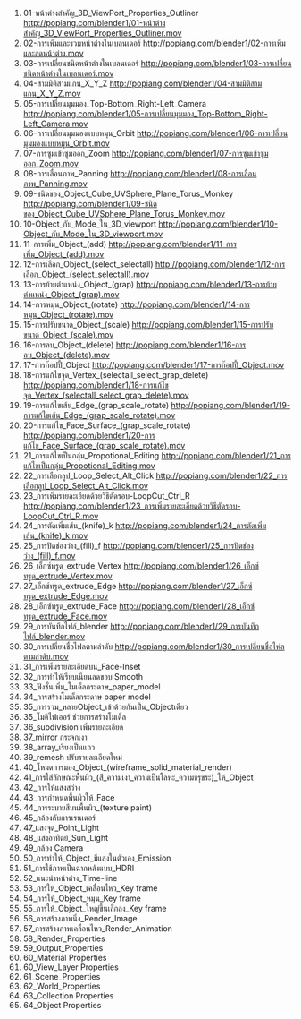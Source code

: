 
1. 01-หน้าต่างสำคัญ_3D_ViewPort_Properties_Outliner <http://popiang.com/blender1/01-หน้าต่างสำคัญ_3D_ViewPort_Properties_Outliner.mov>
1. 02-การเพิ่มและรวมหน้าต่างในเบลนเดอร์ <http://popiang.com/blender1/02-การเพิ่มและลดหน้าต่าง.mov>
1. 03-การเปลี่ยนชนิดหน้าต่างในเบลนเดอร์ <http://popiang.com/blender1/03-การเปลี่ยนชนิดหน้าต่างในเบลนเดอร์.mov>
1. 04-สามมิติสามแกน_X_Y_Z <http://popiang.com/blender1/04-สามมิติสามแกน_X_Y_Z.mov>
1. 05-การเปลี่ยนมุมมอง_Top-Bottom_Right-Left_Camera <http://popiang.com/blender1/05-การเปลี่ยนมุมมอง_Top-Bottom_Right-Left_Camera.mov>
1. 06-การเปลี่ยนมุมมองแบบหมุน_Orbit <http://popiang.com/blender1/06-การเปลี่ยนมุมมองแบบหมุน_Orbit.mov>
1. 07-การซูมเข้าซูมออก_Zoom <http://popiang.com/blender1/07-การซูมเข้าซูมออก_Zoom.mov>
1. 08-การเลื่อนภาพ_Panning <http://popiang.com/blender1/08-การเลื่อนภาพ_Panning.mov>
1. 09-ชนิดของ_Object_Cube_UVSphere_Plane_Torus_Monkey <http://popiang.com/blender1/09-ชนิดของ_Object_Cube_UVSphere_Plane_Torus_Monkey.mov>
1. 10-Object_กับ_Mode_ใน_3D_viewport <http://popiang.com/blender1/10-Object_กับ_Mode_ใน_3D_viewport.mov>
1. 11-การเพิ่ม_Object_(add) <http://popiang.com/blender1/11-การเพิ่ม_Object_(add).mov>
1. 12-การเลือก_Object_(select_selectall) <http://popiang.com/blender1/12-การเลือก_Object_(select_selectall).mov>
1. 13-การย้ายตำแหน่ง_Object_(grap) <http://popiang.com/blender1/13-การย้ายตำแหน่ง_Object_(grap).mov>
1. 14-การหมุน_Object_(rotate) <http://popiang.com/blender1/14-การหมุน_Object_(rotate).mov>
1. 15-การปรับขนาด_Object_(scale) <http://popiang.com/blender1/15-การปรับขนาด_Object_(scale).mov>
1. 16-การลบ_Object_(delete) <http://popiang.com/blender1/16-การลบ_Object_(delete).mov>
1. 17-การก๊อปปี้_Object <http://popiang.com/blender1/17-การก๊อปปี้_Object.mov>
1. 18-การแก้ไขจุด_Vertex_(selectall_select_grap_delete) <http://popiang.com/blender1/18-การแก้ไขจุด_Vertex_(selectall_select_grap_delete).mov>
1. 19-การแก้ไขเส้น_Edge_(grap_scale_rotate) <http://popiang.com/blender1/19-การแก้ไขเส้น_Edge_(grap_scale_rotate).mov>
1. 20-การแก้ไข_Face_Surface_(grap_scale_rotate) <http://popiang.com/blender1/20-การแก้ไข_Face_Surface_(grap_scale_rotate).mov>
1. 21_การแก้ไขเป็นกลุ่ม_Propotional_Editing <http://popiang.com/blender1/21_การแก้ไขเป็นกลุ่ม_Propotional_Editing.mov>
1. 22_การเลือกลูป_Loop_Select_Alt_Click <http://popiang.com/blender1/22_การเลือกลูป_Loop_Select_Alt_Click.mov>
1. 23_การเพิ่มรายละเอียดด้วยวิธีตัดรอบ-LoopCut_Ctrl_R <http://popiang.com/blender1/23_การเพิ่มรายละเอียดด้วยวิธีตัดรอบ-LoopCut_Ctrl_R.mov>
1. 24_การตัดเพิ่มเส้น_(knife)_k <http://popiang.com/blender1/24_การตัดเพิ่มเส้น_(knife)_k.mov>
1. 25_การปิดช่องว่าง_(fill)_f <http://popiang.com/blender1/25_การปิดช่องว่าง_(fill)_f.mov>
1. 26_เอ็กซ์ทรูด_extrude_Vertex <http://popiang.com/blender1/26_เอ็กซ์ทรูด_extrude_Vertex.mov>
1. 27_เอ็กซ์ทรูด_extrude_Edge <http://popiang.com/blender1/27_เอ็กซ์ทรูด_extrude_Edge.mov>
1. 28_เอ็กซ์ทรูด_extrude_Face <http://popiang.com/blender1/28_เอ็กซ์ทรูด_extrude_Face.mov>
1. 29_การบันทึกไฟล์_blender <http://popiang.com/blender1/29_การบันทึกไฟล์_blender.mov>
1. 30_การเปลี่ยนชื่อไฟลตามลำดับ <http://popiang.com/blender1/30_การเปลี่ยนชื่อไฟลตามลำดับ.mov>
1. 31_การเพิ่มรายละเอียดบน_Face-Inset
1. 32_การทำให้เรียบเนียนลดขอบ Smooth
1. 33_ฟังชั่นเพิ่ม_โมเด็ลกระดาษ_paper_model
1. 34_การสร้างโมเด็ลกระดาษ paper model
1. 35_การรวม_หลายObject_เข้าด้วยกันเป็น_Objectเดียว
1. 35_โมดิไฟเออร์ ช่วยการสร้างโมเด็ล
1. 36_subdivision เพิ่มรายละเอียด
1. 37_mirror กระจกเงา
1. 38_array_เรียงเป็นแถว
1. 39_remesh ปรับรายละเอียดใหม่
1. 40_โหมดการมอง_Object_(wireframe_solid_material_render)
1. 41_การใส่ลักษณะพื้นผิว_(สี_ความเงา_ความเป็นโลหะ_ความขรุขระ)_ให้_Object
1. 42_การให้แสงสว่าง
1. 43_การกำหนดพื้นผิวให้_Face
1. 44_การระบายสีบนพื้นผิว_(texture paint)
1. 45_กล้องกับการเรนเดอร์
1. 47_แสงจุด_Point_Light
1. 48_แสงอาทิตย์_Sun_Light
1. 49_กล้อง Camera
1. 50_การทำให้_Object_มีแสงในตัวเอง_Emission
1. 51_การใช้ภาพเป็นฉากหลังแบบ_HDRI
1. 52_แนะนำหน้าต่าง_Time-line
1. 53_การให้_Object_เคลื่อนไหว_Key frame
1. 54_การให้_Object_หมุน_Key frame
1. 55_การให้_Object_ใหญ่ขึ้นเล็กลง_Key frame
1. 56_การสร้างภาพนิ่ง_Render_Image
1. 57_การสร้างภาพเคลื่อนไหว_Render_Animation
1. 58_Render_Properties
1. 59_Output_Properties
1. 60_Material Properties
1. 60_View_Layer Properties
1. 61_Scene_Properties
1. 62_World_Properties
1. 63_Collection Properties
1. 64_Object Properties
